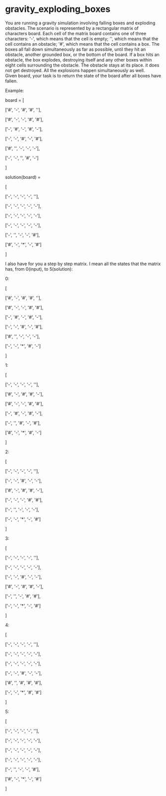 # gravity_exploding_boxes

You are running a gravity simulation involving falling boxes and exploding obstacles. The scenario is represented by a rectangular matrix of characters board. Each cell of the matrix board contains one of three characters: '-', which means that the cell is empty; '', which means that the cell contains an obstacle; '#', which means that the cell contains a box. The boxes all fall down simultaneously as far as possible, until they hit an obstacle, another grounded box, or the bottom of the board. If a box hits an obstacle, the box explodes, destroying itself and any other boxes within eight cells surrounding the obstacle. The obstacle stays at its place. it does not get destroyed. All the explosions happen simultaneously as well. Given board, your task is to return the state of the board after all boxes have fallen.

Example:

board = [

['#', '-', '#', '#', ''],

['#', '-', '-', '#', '#'],

['-', '#', '-', '#', '-'],

['-', '-', '#', '-', '#'],

['#', '', '-', '-', '-'],

['-', '-', '', '#', '-']

]

solution(board) =

[

['-', '-', '-', '-', ''],

['-', '-', '-', '-', '-'],

['-', '-', '-', '-', '-'],

['-', '-', '-', '-', '-'],

['-', '', '-', '-', '#'],

['#', '-', '*', '-', '#']

]

I also have for you a step by step matrix. I mean all the states that the matrix has, from 0(input), to 5(solution):

0:

[

['#', '-', '#', '#', ''],

['#', '-', '-', '#', '#'],

['-', '#', '-', '#', '-'],

['-', '-', '#', '-', '#'],

['#', '', '-', '-', '-'],

['-', '-', '*', '#', '-']

]

1:

[

['-', '-', '-', '-', ''],

['#', '-', '#', '#', '-'],

['#', '-', '-', '#', '#'],

['-', '#', '-', '#', '-'],

['-', '', '#', '-', '#'],

['#', '-', '*', '#', '-']

]

2:

[

['-', '-', '-', '-', ''],

['-', '-', '#', '-', '-'],

['#', '-', '#', '#', '-'],

['-', '-', '-', '#', '#'],

['-', '', '-', '-', '-'],

['-', '-', '*', '-', '#']

]

3:

[

['-', '-', '-', '-', ''],

['-', '-', '-', '-', '-'],

['-', '-', '#', '-', '-'],

['#', '-', '#', '#', '-'],

['-', '', '-', '#', '#'],

['-', '-', '*', '-', '#']

]

4:

[

['-', '-', '-', '-', ''],

['-', '-', '-', '-', '-'],

['-', '-', '-', '-', '-'],

['-', '-', '#', '-', '-'],

['#', '', '#', '#', '#'],

['-', '-', '*', '#', '#']

]

5:

[

['-', '-', '-', '-', ''],

['-', '-', '-', '-', '-'],

['-', '-', '-', '-', '-'],

['-', '-', '-', '-', '-'],

['-', '', '-', '-', '#'],

['#', '-', '*', '-', '#']

]
